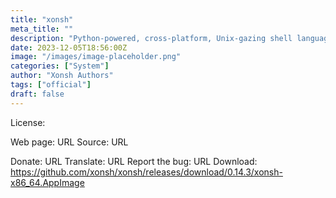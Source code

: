 ```yaml
---
title: "xonsh"
meta_title: ""
description: "Python-powered, cross-platform, Unix-gazing shell language and command prompt."
date: 2023-12-05T18:56:00Z
image: "/images/image-placeholder.png"
categories: ["System"]
author: "Xonsh Authors"
tags: ["official"]
draft: false
---
```


License:

Web page: URL
Source: URL

Donate: URL
Translate: URL
Report the bug: URL
Download: https://github.com/xonsh/xonsh/releases/download/0.14.3/xonsh-x86_64.AppImage
